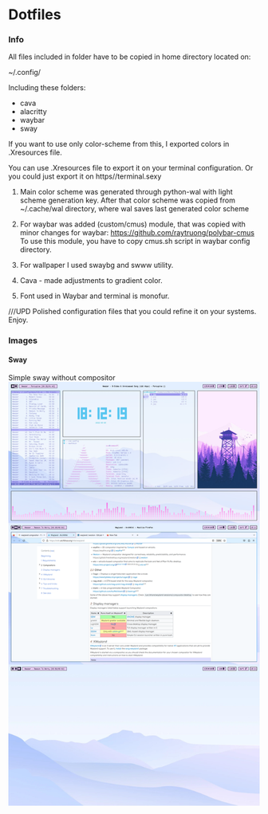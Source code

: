 # Dotfiles

### Info
All files included in folder have to
be copied in home directory located on:

~/.config/

Including these folders:
- cava
- alacritty
- waybar
- sway

If you want to use only color-scheme from this,
I exported colors in .Xresources file.

You can use .Xresources file to export it
on your terminal configuration. Or you
could just export it on https//terminal.sexy

1. Main color scheme was generated through
python-wal with light scheme generation key.
After that color scheme was copied from ~/.cache/wal
directory, where wal saves last generated color
scheme

2. For waybar was added (custom/cmus) module, that
was copied with minor changes for waybar:
https://github.com/raytruong/polybar-cmus
To use this module, you have to copy cmus.sh script
in waybar config directory.

3. For wallpaper I used swaybg and swww utility.

4. Cava - made adjustments to gradient color.

5. Font used in Waybar and terminal is monofur.

///UPD
Polished configuration files
that you could refine it on your systems.
Enjoy.

### Images
#### Sway
Simple sway without compositor
![sway-rice](./assets/Full.png)
